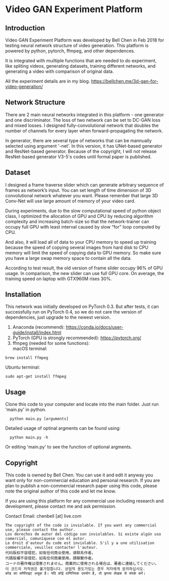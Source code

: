 # Video GAN Experiment Platform
## Introduction
Video GAN Experiment Platform was developed by Bell Chen in Feb 2018 for testing neural network structure of video generation. This platform is powered by python, pytorch, ffmpeg, and other dependences.  

It is integrated with muiltiple functions that are needed to do experiment, like spliting videos, generating datasets, training different networks, and generating a video with comparison of original data.  

All the experiment details are in my blog.
https://bellchen.me/3d-gan-for-video-generation/

## Network Structure
There are 2 main neural networks integrated in this platform - one generator and one discriminator. The loss of two network can be set to DC-GAN loss and mixed losses. I designed fully-convolutional network that doubles the number of channels for every layer when forward-propagating the network.  

In generator, there are several type of networks that can be mannually selected using argument '-net'. In this version, it has UNet-based generator and ResNet-based generator. Because of the copyright, I will not release ResNet-based generator V3-5's codes until formal paper is published.

## Dataset
I designed a frame traverse slider which can generate arbitrary sequence of frames as network’s input. You can set length of time dimension of 3D convolutional network whatever you want. Please remenber that large 3D Conv-Net will use large amount of memory of your video card.  

During experiments, due to the slow computational speed of python object class, I optimized the allocation of GPU and CPU by reducing algorithm complexity and increasing batch-size so that the network-trainer can occupy full GPU with least interval caused by slow “for” loop computed by CPU.  

And also, it will load all of data to your CPU memory to speed up training because the speed of copying several images from  hard disk to CPU memory will limit the speed of copying data to GPU memory. So make sure you have a large swap memory space to contain all the data.

According to test result, the old version of frame slider occupy 96% of GPU usage. In comparison, the new slider can use full GPU core. On average, the training speed on laptop with GTX960M rises 30%.

## Installation
This network was initially developed on PyTorch 0.3. But after tests, it can successfully run on PyTorch 0.4, so we do not care the version of dependencies, just upgrade to the newest version.

1. Anaconda (recommend):
  https://conda.io/docs/user-guide/install/index.html
2. PyTorch (GPU is strongly recommended):
  https://pytorch.org/
3. ffmpeg (needed for some functions):  
  macOS terminal: 
  ```
  brew install ffmpeg
  ```
  Ubuntu terminal:
  ```
  sudo apt-get install ffmpeg
  ```

## Usage
Clone this code to your computer and locate into the main folder. Just run 'main.py' in python.  
```
  python main.py [arguments]
```
Detailed usage of optinal argments can be found using:
```
  python main.py -h
```
Or editing 'main.py' to see the function of optional argments.
              
## Copyright
This code is owned by Bell Chen. You can use it and edit it anyway you want only for non-commercial education and personal research. If you are plan to publish a non-commercial research paper using this code, please note the original author of this code and let me know.  

If you are using this platform for any commercial use including research and development, please contact me and ask permission.  

Contact Email: chenbell [at] live.com  

```
The copyright of the code is inviolable. If you want any commercial use, please contact the author.  
Los derechos de autor del código son inviolables. Si existe algún uso comercial, comuníquese con el autor.  
Le droit d'auteur du code est inviolable. S'il y a une utilisation commerciale, veuillez contacter l'auteur.  
代码版权不容侵犯，如有任何商业使用，请联系作者。  
代碼版權不容侵犯，如有任何商業使用，請聯繫作者。  
コードの著作権は侵害されません。商業的に使用される場合は、著者に連絡してください。  
이 코드의 저작권은 불가침합니다. 상업적 용도가있는 경우 저자에게 문의하십시오.  
कोड का कॉपीराइट अचूक है। यदि कोई वाणिज्यिक उपयोग है, तो कृपया लेखक से संपर्क करें।  
```
